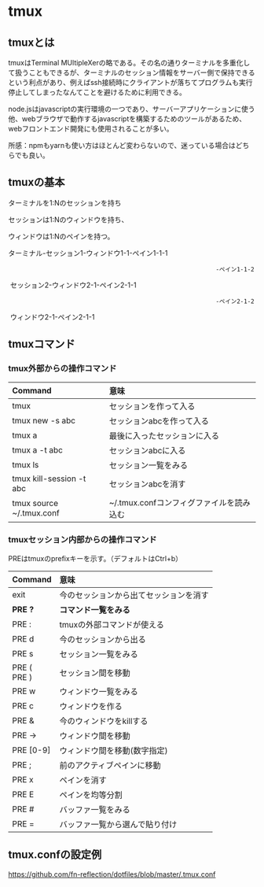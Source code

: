 # tmux 

## tmuxとは

tmuxはTerminal MUltipleXerの略である。その名の通りターミナルを多重化して扱うこともできるが、ターミナルのセッション情報をサーバー側で保持できるという利点があり、例えばssh接続時にクライアントが落ちてプログラムも実行停止してしまったなんてことを避けるために利用できる。

node.jsはjavascriptの実行環境の一つであり、サーバーアプリケーションに使う他、webブラウザで動作するjavascriptを構築するためのツールがあるため、webフロントエンド開発にも使用されることが多い。

所感：npmもyarnも使い方はほとんど変わらないので、迷っている場合はどちらでも良い。

## tmuxの基本

ターミナルを1:Nのセッションを持ち

セッションは1:Nのウィンドウを持ち、

ウィンドウは1:Nのペインを持つ。

ターミナル-セッション1-ウィンドウ1-1-ペイン1-1-1

 	                                                           -ペイン1-1-2

​                   セッション2-ウィンドウ2-1-ペイン2-1-1

 	                                                           -ペイン2-1-2

​                                         ウィンドウ2-1-ペイン2-1-1

## tmuxコマンド

### tmux外部からの操作コマンド

| Command                  | 意味                                     |
| :----------------------- | :--------------------------------------- |
| tmux                     | セッションを作って入る                   |
| tmux new -s abc          | セッションabcを作って入る                |
| tmux a                   | 最後に入ったセッションに入る             |
| tmux a -t abc            | セッションabcに入る                      |
| tmux ls                  | セッション一覧をみる                     |
| tmux kill-session -t abc | セッションabcを消す                      |
| tmux source ~/.tmux.conf | ~/.tmux.confコンフィグファイルを読み込む |

### tmuxセッション内部からの操作コマンド

PREはtmuxのprefixキーを示す。（デフォルトはCtrl+b）

| Command        | 意味                                   |
| :------------- | :------------------------------------- |
| exit           | 今のセッションから出てセッションを消す |
| **PRE ?**      | **コマンド一覧をみる**                 |
| PRE :          | tmuxの外部コマンドが使える             |
| PRE d          | 今のセッションから出る                 |
| PRE s          | セッション一覧をみる                   |
| PRE (<br>PRE ) | セッション間を移動                     |
| PRE w          | ウィンドウ一覧をみる                   |
| PRE c          | ウィンドウを作る                       |
| PRE &          | 今のウィンドウをkillする               |
| PRE →          | ウィンドウ間を移動                     |
| PRE [0-9]      | ウィンドウ間を移動(数字指定)           |
| PRE ;          | 前のアクティブペインに移動             |
| PRE x          | ペインを消す                           |
| PRE E          | ペインを均等分割                       |
| PRE #          | バッファ一覧をみる                     |
| PRE =          | バッファ一覧から選んで貼り付け         |



## tmux.confの設定例

https://github.com/fn-reflection/dotfiles/blob/master/.tmux.conf